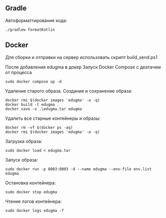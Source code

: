 ## Gradle
Автоформаттирование кода:
```shell
./gradlew formatKotlin
```

## Docker
Для сборки и отправки на сервер использовать скрипт build_send.ps1

После добавления edugma в докер
Запуск Docker Compose с деатачем от процесса
```shell
sudo docker compose up -d
```

Удаление старого образа. Создание и сохранение образа:
```shell
docker rmi $(docker images 'edugma' -a -q)
docker build -t edugma .
docker save -o .\edugma.tar edugma
```
Удалить все старные контейнеры и образы:
```shell
docker rm -vf $(docker ps -aq)
docker rmi $(docker images 'edugma' -a -q)
```
Загрузка образа:
```shell
sudo docker load < edugma.tar
```
Запуск образа:
```shell
sudo docker run -p 8003:8003 -d --name edugma --env-file env.list edugma
```
Остановка контейнера:
```shell
sudo docker stop edugma
```
Чтение логов контейнера:
```shell
sudo docker logs edugma -f
```
